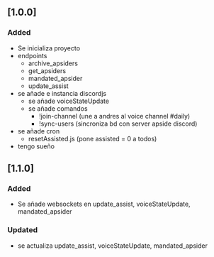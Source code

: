 ## [1.0.0]
### Added
- Se inicializa proyecto
- endpoints
  - archive_apsiders
  - get_apsiders
  - mandated_apsider
  - update_assist
- se añade e instancia discordjs
  - se añade voiceStateUpdate
  - se añade comandos
    - !join-channel (une a andres al voice channel #daily)
    - !sync-users (sincroniza bd con server apside discord)
- se añade cron
  - resetAssisted.js (pone assisted = 0 a todos)
- tengo sueño

## [1.1.0]

### Added
- Se añade websockets en update_assist, voiceStateUpdate, mandated_apsider

### Updated
- se actualiza update_assist, voiceStateUpdate, mandated_apsider

